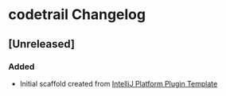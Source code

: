 <!-- Keep a Changelog guide -> https://keepachangelog.com -->

# codetrail Changelog

## [Unreleased]
### Added
- Initial scaffold created from [IntelliJ Platform Plugin Template](https://github.com/JetBrains/intellij-platform-plugin-template)
